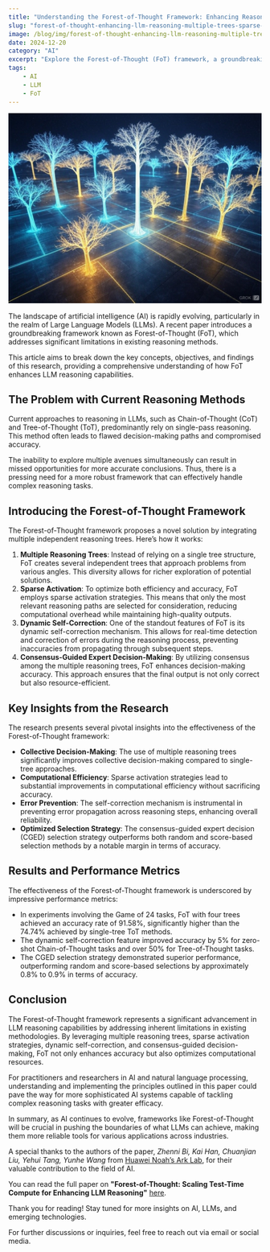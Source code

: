 ```yaml
---
title: "Understanding the Forest-of-Thought Framework: Enhancing Reasoning in Large Language Models"
slug: "forest-of-thought-enhancing-llm-reasoning-multiple-trees-sparse-activation"
image: /blog/img/forest-of-thought-enhancing-llm-reasoning-multiple-trees-sparse-activation.jpg
date: 2024-12-20
category: "AI"
excerpt: "Explore the Forest-of-Thought (FoT) framework, a groundbreaking approach enhancing reasoning in Large Language Models (LLMs). By integrating multiple reasoning trees, sparse activation, and dynamic self-correction, FoT improves accuracy, efficiency, and decision-making. Discover how this innovative framework transforms AI's ability to tackle complex tasks and shapes the future of natural language processing."
tags:
    - AI
    - LLM
    - FoT
---
```

![forest-of-thought-enhancing-llm-reasoning-multiple-trees-sparse-activation.jpg](../images/forest-of-thought-enhancing-llm-reasoning-multiple-trees-sparse-activation.jpg)

The landscape of artificial intelligence (AI) is rapidly evolving, particularly in the realm of Large Language Models (LLMs). A recent paper introduces a groundbreaking framework known as Forest-of-Thought (FoT), which addresses significant limitations in existing reasoning methods. 

This article aims to break down the key concepts, objectives, and findings of this research, providing a comprehensive understanding of how FoT enhances LLM reasoning capabilities.

## The Problem with Current Reasoning Methods

Current approaches to reasoning in LLMs, such as Chain-of-Thought (CoT) and Tree-of-Thought (ToT), predominantly rely on single-pass reasoning. This method often leads to flawed decision-making paths and compromised accuracy. 

The inability to explore multiple avenues simultaneously can result in missed opportunities for more accurate conclusions. Thus, there is a pressing need for a more robust framework that can effectively handle complex reasoning tasks.

## Introducing the Forest-of-Thought Framework

The Forest-of-Thought framework proposes a novel solution by integrating multiple independent reasoning trees. Here’s how it works:

1. **Multiple Reasoning Trees**: Instead of relying on a single tree structure, FoT creates several independent trees that approach problems from various angles. This diversity allows for richer exploration of potential solutions.
2. **Sparse Activation**: To optimize both efficiency and accuracy, FoT employs sparse activation strategies. This means that only the most relevant reasoning paths are selected for consideration, reducing computational overhead while maintaining high-quality outputs.
3. **Dynamic Self-Correction**: One of the standout features of FoT is its dynamic self-correction mechanism. This allows for real-time detection and correction of errors during the reasoning process, preventing inaccuracies from propagating through subsequent steps.
4. **Consensus-Guided Expert Decision-Making**: By utilizing consensus among the multiple reasoning trees, FoT enhances decision-making accuracy. This approach ensures that the final output is not only correct but also resource-efficient.

## Key Insights from the Research

The research presents several pivotal insights into the effectiveness of the Forest-of-Thought framework:

- **Collective Decision-Making**: The use of multiple reasoning trees significantly improves collective decision-making compared to single-tree approaches.
- **Computational Efficiency**: Sparse activation strategies lead to substantial improvements in computational efficiency without sacrificing accuracy.
- **Error Prevention**: The self-correction mechanism is instrumental in preventing error propagation across reasoning steps, enhancing overall reliability.
- **Optimized Selection Strategy**: The consensus-guided expert decision (CGED) selection strategy outperforms both random and score-based selection methods by a notable margin in terms of accuracy.

## Results and Performance Metrics

The effectiveness of the Forest-of-Thought framework is underscored by impressive performance metrics:

- In experiments involving the Game of 24 tasks, FoT with four trees achieved an accuracy rate of 91.58%, significantly higher than the 74.74% achieved by single-tree ToT methods.
- The dynamic self-correction feature improved accuracy by 5% for zero-shot Chain-of-Thought tasks and over 50% for Tree-of-Thought tasks.
- The CGED selection strategy demonstrated superior performance, outperforming random and score-based selections by approximately 0.8% to 0.9% in terms of accuracy.

## Conclusion

The Forest-of-Thought framework represents a significant advancement in LLM reasoning capabilities by addressing inherent limitations in existing methodologies. By leveraging multiple reasoning trees, sparse activation strategies, dynamic self-correction, and consensus-guided decision-making, FoT not only enhances accuracy but also optimizes computational resources.

For practitioners and researchers in AI and natural language processing, understanding and implementing the principles outlined in this paper could pave the way for more sophisticated AI systems capable of tackling complex reasoning tasks with greater efficacy.

In summary, as AI continues to evolve, frameworks like Forest-of-Thought will be crucial in pushing the boundaries of what LLMs can achieve, making them more reliable tools for various applications across industries.

A special thanks to the authors of the paper, _Zhenni Bi, Kai Han, Chuanjian Liu, Yehui Tang, Yunhe Wang_ from [Huawei Noah’s Ark Lab](https://github.com/huawei-noah), for their valuable contribution to the field of AI.

You can read the full paper on **"Forest-of-Thought: Scaling Test-Time Compute for Enhancing LLM Reasoning"** [here](https://arxiv.org/pdf/2412.09078).

Thank you for reading! Stay tuned for more insights on AI, LLMs, and emerging technologies.

For further discussions or inquiries, feel free to reach out via email or social media.
